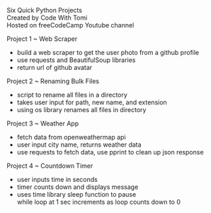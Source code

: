 Six Quick Python Projects  
Created by Code With Tomi  
Hosted on freeCodeCamp Youtube channel  
  
Project 1 ~ Web Scraper  
  - build a web scraper to get the user photo from a github profile  
  - use requests and BeautifulSoup libraries  
  - return url of github avatar  
    
Project 2 ~ Renaming Bulk Files  
  - script to rename all files in a directory  
  - takes user input for path, new name, and extension  
  - using os library renames all files in directory  

Project 3 ~ Weather App  
  - fetch data from openweathermap api  
  - user input city name, returns weather data  
  - use requests to fetch data, use pprint to clean up json response  

Project 4 ~ Countdown Timer  
  - user inputs time in seconds  
  - timer counts down and displays message  
  - uses time library sleep function to pause  
  while loop at 1 sec increments as loop counts down to 0
